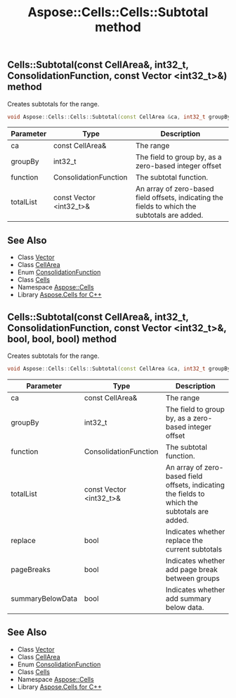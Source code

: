 ﻿---
title: Aspose::Cells::Cells::Subtotal method
linktitle: Subtotal
second_title: Aspose.Cells for C++ API Reference
description: 'Aspose::Cells::Cells::Subtotal method. Creates subtotals for the range in C++.'
type: docs
weight: 13300
url: /cpp/aspose.cells/cells/subtotal/
---
## Cells::Subtotal(const CellArea\&, int32_t, ConsolidationFunction, const Vector \<int32_t\>\&) method


Creates subtotals for the range.

```cpp
void Aspose::Cells::Cells::Subtotal(const CellArea &ca, int32_t groupBy, ConsolidationFunction function, const Vector<int32_t> &totalList)
```


| Parameter | Type | Description |
| --- | --- | --- |
| ca | const CellArea\& | The range |
| groupBy | int32_t | The field to group by, as a zero-based integer offset |
| function | ConsolidationFunction | The subtotal function. |
| totalList | const Vector \<int32_t\>\& | An array of zero-based field offsets, indicating the fields to which the subtotals are added. |

## See Also

* Class [Vector](../../vector/)
* Class [CellArea](../../cellarea/)
* Enum [ConsolidationFunction](../../consolidationfunction/)
* Class [Cells](../)
* Namespace [Aspose::Cells](../../)
* Library [Aspose.Cells for C++](../../../)
## Cells::Subtotal(const CellArea\&, int32_t, ConsolidationFunction, const Vector \<int32_t\>\&, bool, bool, bool) method


Creates subtotals for the range.

```cpp
void Aspose::Cells::Cells::Subtotal(const CellArea &ca, int32_t groupBy, ConsolidationFunction function, const Vector<int32_t> &totalList, bool replace, bool pageBreaks, bool summaryBelowData)
```


| Parameter | Type | Description |
| --- | --- | --- |
| ca | const CellArea\& | The range |
| groupBy | int32_t | The field to group by, as a zero-based integer offset |
| function | ConsolidationFunction | The subtotal function. |
| totalList | const Vector \<int32_t\>\& | An array of zero-based field offsets, indicating the fields to which the subtotals are added. |
| replace | bool | Indicates whether replace the current subtotals |
| pageBreaks | bool | Indicates whether add page break between groups |
| summaryBelowData | bool | Indicates whether add summary below data. |

## See Also

* Class [Vector](../../vector/)
* Class [CellArea](../../cellarea/)
* Enum [ConsolidationFunction](../../consolidationfunction/)
* Class [Cells](../)
* Namespace [Aspose::Cells](../../)
* Library [Aspose.Cells for C++](../../../)
